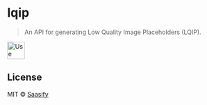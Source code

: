 # lqip

> An API for generating Low Quality Image Placeholders (LQIP).

<a href="https://lqip.saasify.sh">
  <img
    src="https://badges.saasify.sh"
    height="40"
    alt="Use Hosted API"
  />
</a>

## License

MIT © [Saasify](https://saasify.sh)
